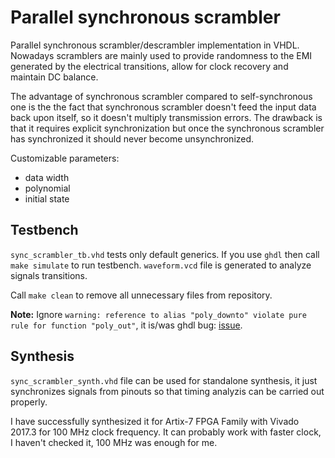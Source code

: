 # Parallel synchronous scrambler
Parallel synchronous scrambler/descrambler implementation in VHDL.
Nowadays scramblers are mainly used to provide randomness to the EMI generated
by the electrical transitions, allow for clock recovery and maintain DC balance.

The advantage of synchronous scrambler compared to self-synchronous one is the
the fact that synchronous scrambler doesn't feed the input data back upon itself,
so it doesn't multiply transmission errors. The drawback is that it requires
explicit synchronization but once the synchronous scrambler has synchronized
it should never become unsynchronized.

Customizable parameters:

* data width
* polynomial
* initial state

## Testbench
`sync_scrambler_tb.vhd` tests only default generics. If you use `ghdl` then call
`make simulate` to run testbench. `waveform.vcd` file is generated to analyze
signals transitions.

Call `make clean` to remove all unnecessary files from repository.

**Note:**
Ignore `warning: reference to alias "poly_downto" violate pure rule
for function "poly_out"`, it is/was ghdl bug: [issue](https://github.com/ghdl/ghdl/issues/447).

## Synthesis
`sync_scrambler_synth.vhd` file can be used for standalone synthesis, it just
synchronizes signals from pinouts so that timing analyzis can be carried out
properly.

I have successfully synthesized it for Artix-7 FPGA Family with Vivado 2017.3
for 100 MHz clock frequency. It can probably work with faster clock, I haven't
checked it, 100 MHz was enough for me.
